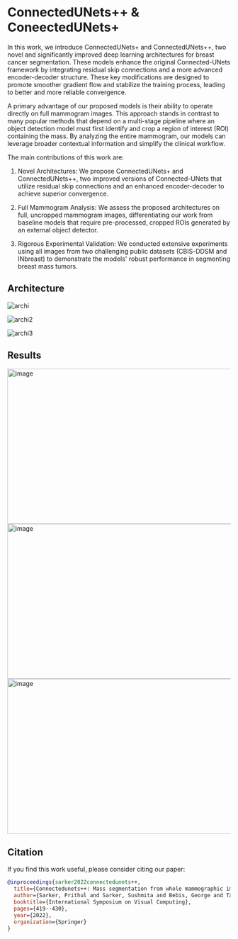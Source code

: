 # ConnectedUNets++ & ConeectedUNets+

In this work, we introduce ConnectedUNets+ and ConnectedUNets++, two novel and significantly improved deep learning architectures for breast cancer segmentation. These models enhance the original Connected-UNets framework by integrating residual skip connections and a more advanced encoder-decoder structure. These key modifications are designed to promote smoother gradient flow and stabilize the training process, leading to better and more reliable convergence.

A primary advantage of our proposed models is their ability to operate directly on full mammogram images. This approach stands in contrast to many popular methods that depend on a multi-stage pipeline where an object detection model must first identify and crop a region of interest (ROI) containing the mass. By analyzing the entire mammogram, our models can leverage broader contextual information and simplify the clinical workflow.

The main contributions of this work are:

1. Novel Architectures: We propose ConnectedUNets+ and ConnectedUNets++, two improved versions of Connected-UNets that utilize residual skip connections and an enhanced encoder-decoder to achieve superior convergence.

2. Full Mammogram Analysis: We assess the proposed architectures on full, uncropped mammogram images, differentiating our work from baseline models that require pre-processed, cropped ROIs generated by an external object detector.

3. Rigorous Experimental Validation: We conducted extensive experiments using all images from two challenging public datasets (CBIS-DDSM and INbreast) to demonstrate the models' robust performance in segmenting breast mass tumors.


## Architecture
![archi](https://github.com/user-attachments/assets/a71b6005-57d9-409d-9b77-04f9b5391a53)

![archi2](https://github.com/user-attachments/assets/7d013dd3-2f41-4ea8-91c7-ca516c44fb5d)

![archi3](https://github.com/user-attachments/assets/363380cf-5ad0-4a2e-813a-3a860d9738a3)



## Results
<img src="https://github.com/user-attachments/assets/d2536dfd-9678-4b9b-9e3b-f81736015071" alt="image" width="700" height="350" />


<img src="https://github.com/user-attachments/assets/bacc8b44-f221-49e6-a108-f0687cd07d2a" alt="image" width="700" height="350" />

<img src="https://github.com/user-attachments/assets/ca82bf38-1a84-4fc4-8ea3-abb33cec12c2" alt="image" width="700" height="350" />





## Citation

If you find this work useful, please consider citing our paper:

```bibtex
@inproceedings{sarker2022connectedunets++,
  title={Connectedunets++: Mass segmentation from whole mammographic images},
  author={Sarker, Prithul and Sarker, Sushmita and Bebis, George and Tavakkoli, Alireza},
  booktitle={International Symposium on Visual Computing},
  pages={419--430},
  year={2022},
  organization={Springer}
}
